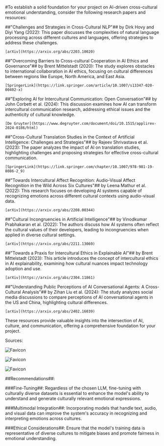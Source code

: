#To establish a solid foundation for your project on AI-driven cross-cultural emotional understanding, consider the following research papers and resources:

##"Challenges and Strategies in Cross-Cultural NLP"## by Dirk Hovy and Diyi Yang (2022): This paper discusses the complexities of natural language processing across different cultures and languages, offering strategies to address these challenges.
    
    [arXiv](https://arxiv.org/abs/2203.10020)
    
##"Overcoming Barriers to Cross-cultural Cooperation in AI Ethics and Governance"## by Brent Mittelstadt (2020): The study explores obstacles to international collaboration in AI ethics, focusing on cultural differences between regions like Europe, North America, and East Asia.
    
    [SpringerLink](https://link.springer.com/article/10.1007/s13347-020-00402-x)
    
##"Exploring AI for Intercultural Communication: Open Conversation"## by John Corbett et al. (2024): This discussion examines how AI can transform intercultural communication research, addressing ethical issues and the authenticity of cultural knowledge.
    
    [De Gruyter](https://www.degruyter.com/document/doi/10.1515/applirev-2024-0186/html)
    
##"Cross-Cultural Translation Studies in the Context of Artificial Intelligence: Challenges and Strategies"## by Rajeev Shrivastava et al. (2023): The paper analyzes the impact of AI on translation studies, highlighting challenges and proposing strategies for effective cross-cultural communication.
    
    [SpringerLink](https://link.springer.com/chapter/10.1007/978-981-19-8086-2_9)
    
##"Towards Intercultural Affect Recognition: Audio-Visual Affect Recognition in the Wild Across Six Cultures"## by Leena Mathur et al. (2022): This research focuses on developing AI systems capable of recognizing emotions across different cultural contexts using audio-visual data.
    
    [arXiv](https://arxiv.org/abs/2208.00344)
    
##"Cultural Incongruencies in Artificial Intelligence"## by Vinodkumar Prabhakaran et al. (2022): The authors discuss how AI systems often reflect the cultural values of their developers, leading to incongruencies when applied in diverse cultural settings.
    
    [arXiv](https://arxiv.org/abs/2211.13069)
    
##"Towards a Praxis for Intercultural Ethics in Explainable AI"## by Brent Mittelstadt (2023): This article introduces the concept of intercultural ethics in AI explainability, examining how cultural nuances impact technology adoption and use.
    
    [arXiv](https://arxiv.org/abs/2304.11861)
    
##"Understanding Public Perceptions of AI Conversational Agents: A Cross-Cultural Analysis"## by Zihan Liu et al. (2024): The study analyzes social media discussions to compare perceptions of AI conversational agents in the US and China, highlighting cultural differences.
    
    [arXiv](https://arxiv.org/abs/2402.16039)
    

These resources provide valuable insights into the intersection of AI, culture, and communication, offering a comprehensive foundation for your project.

Sources:

![Favicon](https://www.google.com/s2/favicons?domain=https://www.degruyter.com&sz=32)

![Favicon](https://www.google.com/s2/favicons?domain=https://link.springer.com&sz=32)

![Favicon](https://www.google.com/s2/favicons?domain=https://arxiv.org&sz=32)


##Recommendations##:

###Fine-Tuning##: Regardless of the chosen LLM, fine-tuning with culturally diverse datasets is essential to enhance the model's ability to understand and generate culturally relevant emotional expressions.
    
###Multimodal Integration##: Incorporating models that handle text, audio, and visual data can improve the system's accuracy in recognizing and interpreting emotions across cultures.
    
###Ethical Considerations##: Ensure that the model's training data is representative of diverse cultures to mitigate biases and promote fairness in emotional understanding.
